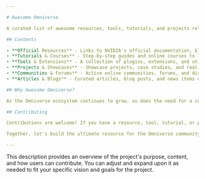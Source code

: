 ```yaml
---

# Awesome Omniverse

A curated list of awesome resources, tools, tutorials, and projects related to NVIDIA Omniverse. NVIDIA Omniverse is a powerful platform for 3D design collaboration and simulation, enabling creators, designers, and engineers to work together in real-time on a shared virtual world. This list aims to provide a comprehensive overview of the Omniverse ecosystem, from foundational concepts to advanced applications.

## Contents

- **Official Resources** - Links to NVIDIA's official documentation, blog posts, and announcements about Omniverse.
- **Tutorials & Courses** - Step-by-step guides and online courses to learn Omniverse from beginners to advanced users.
- **Tools & Extensions** - A collection of plugins, extensions, and utilities developed by the community to enhance Omniverse's capabilities.
- **Projects & Showcases** - Showcase projects, case studies, and real-world applications of Omniverse in various industries.
- **Communities & Forums** - Active online communities, forums, and discussion boards where you can ask questions, share knowledge, and connect with other Omniverse users.
- **Articles & Blogs** - Curated articles, blog posts, and news items discussing the latest developments, trends, and insights into Omniverse.

## Why Awesome Omniverse?

As the Omniverse ecosystem continues to grow, so does the need for a centralized hub of information and resources. `Awesome Omniverse` aims to fill this gap by providing a comprehensive list of everything Omniverse-related, from the basics to the bleeding edge. Whether you're just starting your journey with Omniverse or are a seasoned pro looking for new tools and inspiration, this list has something for everyone.

## Contributing

Contributions are welcome! If you have a resource, tool, tutorial, or project that you think belongs on this list, feel free to open a pull request. Please ensure that all additions follow the guidelines outlined in the [contribution guidelines](CONTRIBUTING.md).

Together, let's build the ultimate resource for the Omniverse community!

---
```


This description provides an overview of the project's purpose, content, and how users can contribute. You can adjust and expand upon it as needed to fit your specific vision and goals for the project.
